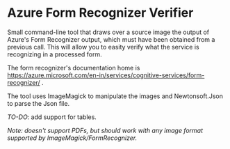 # Azure Form Recognizer Verifier

Small command-line tool that draws over a source image the output of Azure's Form Recognizer output, which must have been obtained from a previous call. This will allow you to easity verify what the service is recognizing in a processed form.

The form recognizer's documentation home is https://azure.microsoft.com/en-in/services/cognitive-services/form-recognizer/ .

The tool uses ImageMagick to manipulate the images and Newtonsoft.Json to parse the Json file.

*TO-DO*: add support for tables.

*Note: doesn't support PDFs, but should work with any image format supported by ImageMagick/FormRecognizer.*
